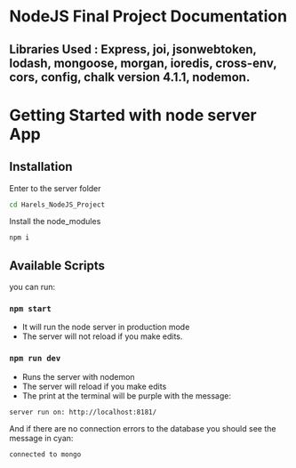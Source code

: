 # NodeJS Final Project Documentation

## Libraries Used : Express, joi, jsonwebtoken, lodash, mongoose, morgan, ioredis, cross-env, cors, config, chalk version 4.1.1, nodemon.

# Getting Started with node server App

## Installation

Enter to the server folder

```bash
cd Harels_NodeJS_Project
```

Install the node_modules

```bash
npm i
```

## Available Scripts

you can run:

### `npm start`

- It will run the node server in production mode
- The server will not reload if you make edits.

### `npm run dev`

- Runs the server with nodemon
- The server will reload if you make edits
- The print at the terminal will be purple with the message:

`server run on: http://localhost:8181/`

And if there are no connection errors to the database you should see the message in cyan:

`connected to mongo`


